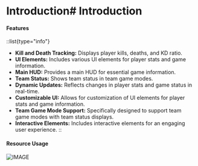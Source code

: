 # Introduction# Introduction

#### Features

::list{type="info"}
- **Kill and Death Tracking:** Displays player kills, deaths, and KD ratio.
- **UI Elements:** Includes various UI elements for player stats and game information.
- **Main HUD:** Provides a main HUD for essential game information.
- **Team Status:** Shows team status in team game modes.
- **Dynamic Updates:** Reflects changes in player stats and game status in real-time.
- **Customizable UI:** Allows for customization of UI elements for player stats and game information.
- **Team Game Mode Support:** Specifically designed to support team game modes with team status displays.
- **Interactive Elements:** Includes interactive elements for an engaging user experience.
::

#### Resource Usage

![IMAGE](https://cdn.discordapp.com/attachments/1204660120487858207/1212445231270723674/Screenshot_2024-02-28_220006.png?ex=65f1dc9d\&is=65df679d\&hm=87f4ed2055fa0aea374ae0dcb2a1e211c27ef337e110f7d69f45479b598f2ecf&)
